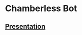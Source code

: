 # Chamberless Bot

## [Presentation](https://docs.google.com/presentation/d/1FAVXRjwxo2iMDFJoilPiqV6KywaZcZrwGougBtpsBIQ/edit#slide=id.g35f391192_00)
